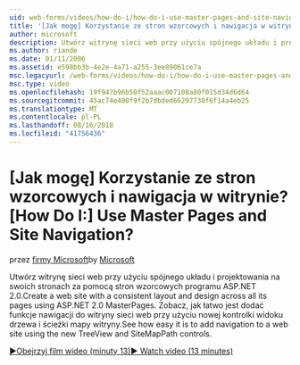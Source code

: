 ```yaml
---
uid: web-forms/videos/how-do-i/how-do-i-use-master-pages-and-site-navigation
title: '[Jak mogę] Korzystanie ze stron wzorcowych i nawigacja w witrynie? | Microsoft Docs'
author: microsoft
description: Utwórz witrynę sieci web przy użyciu spójnego układu i projektowania na swoich stronach za pomocą stron wzorcowych programu ASP.NET 2.0. Zobacz, jak łatwo jest dodać funkcje nawigacji do witryny sieci web...
ms.author: riande
ms.date: 01/11/2006
ms.assetid: e598bb3b-4e2e-4a71-a255-3ee89061ce7a
msc.legacyurl: /web-forms/videos/how-do-i/how-do-i-use-master-pages-and-site-navigation
msc.type: video
ms.openlocfilehash: 19f947b96b50f52aaac007108a80f015d34d6d64
ms.sourcegitcommit: 45ac74e400f9f2b7dbded66297730f6f14a4eb25
ms.translationtype: MT
ms.contentlocale: pl-PL
ms.lasthandoff: 08/16/2018
ms.locfileid: "41756436"
---
```

<a name="how-do-i-use-master-pages-and-site-navigation"></a><span data-ttu-id="04719-105">[Jak mogę] Korzystanie ze stron wzorcowych i nawigacja w witrynie?</span><span class="sxs-lookup"><span data-stu-id="04719-105">[How Do I:] Use Master Pages and Site Navigation?</span></span>
====================
<span data-ttu-id="04719-106">przez [firmy Microsoft](https://github.com/microsoft)</span><span class="sxs-lookup"><span data-stu-id="04719-106">by [Microsoft](https://github.com/microsoft)</span></span>

<span data-ttu-id="04719-107">Utwórz witrynę sieci web przy użyciu spójnego układu i projektowania na swoich stronach za pomocą stron wzorcowych programu ASP.NET 2.0.</span><span class="sxs-lookup"><span data-stu-id="04719-107">Create a web site with a consistent layout and design across all its pages using ASP.NET 2.0 MasterPages.</span></span> <span data-ttu-id="04719-108">Zobacz, jak łatwo jest dodać funkcje nawigacji do witryny sieci web przy użyciu nowej kontrolki widoku drzewa i ścieżki mapy witryny.</span><span class="sxs-lookup"><span data-stu-id="04719-108">See how easy it is to add navigation to a web site using the new TreeView and SiteMapPath controls.</span></span>

[<span data-ttu-id="04719-109">&#9654;Obejrzyj film wideo (minuty 13)</span><span class="sxs-lookup"><span data-stu-id="04719-109">&#9654; Watch video (13 minutes)</span></span>](https://channel9.msdn.com/Blogs/ASP-NET-Site-Videos/how-do-i-use-master-pages-and-site-navigation)
